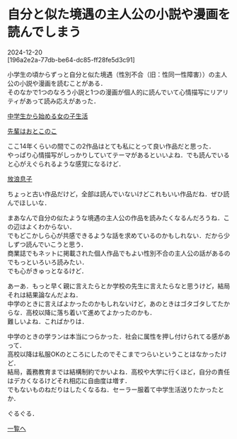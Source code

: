 # 自分と似た境遇の主人公の小説や漫画を読んでしまう

2024-12-20  
[196a2e2a-77db-be64-dc85-ff28fe5d3c91]

小学生の頃からずっと自分と似た境遇（性別不合（旧：性同一性障害））の主人公の小説や漫画を読むことがある．  
そのなかで1つのなろう小説と1つの漫画が個人的に読んでいて心情描写にリアリティがあって読み応えがあった．  

[中学生から始める女の子生活](https://ncode.syosetu.com/n6072fg/)

[先輩はおとこのこ](https://manga.line.me/product/periodic?id=Z0000602)

ここ14年くらいの間でこの2作品はとても私にとって良い作品だと思った．  
やっぱり心情描写がしっかりしていてテーマがあるといいよね．でも読んでいると心がえぐられるような感覚になるけど．  

[放浪息子](https://manga.line.me/product/periodic?id=S113996)

ちょっと古い作品だけど，全部は読んでいないけどこれもいい作品だね．ぜひ読んでほしいな．  

まあなんで自分の似たような境遇の主人公の作品を読みたくなるんだろうね．この辺はよくわからない．  
でもどこかしら心が共感できるような話を求めているのかもしれない．だから少しずつ読んでいこうと思う．  
商業誌でもネットに掲載された個人作品でもよい性別不合の主人公の話があるのでもっといろいろ読みたい．  
でも心がきゅっとなるけど．

あーあ．もっと早く親に言えたらとか学校の先生に言えたらなと思うけど，結局それは結果論なんだよね．  
中学のときに言えばよかったのかもしれないけど，あのときはゴタゴタしてたからな．高校以降に落ち着いて進めてよかったのかも．  
難しいよね．こればかりは．  

中学のときの学ランは本当につらかった．社会に属性を押し付けられてる感があって．  
高校以降は私服OKのところにしたのでそこまでつらいということはなかったけど．  
結局，義務教育までは結構制約でかいよね．高校や大学に行くほど，自分の責任はデカくなるけどそれ相応に自由度は増す．  
でもないものねだりはしたくなるね．セーラー服着て中学生活送りたかったとか．  

ぐるぐる．

[一覧へ](../index.md)
